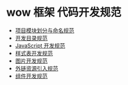 wow 框架 代码开发规范
==========

* [项目模块划分与命名规范](./MODULES.md)
* [开发目录规范](./FOLDER.md)
* [JavaScript 开发规范](./JAVASCRIPT.md)
* [样式表开发规范](./STYLESHEET.md)
* [图片开发规范](./IMAGE.md)
* [外链资源引入规范](./LINK.md)
* [组件开发规范](./WIDGET.md)
